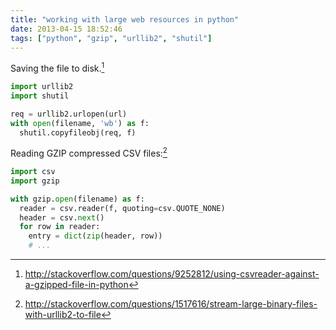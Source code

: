 ```yaml
---
title: "working with large web resources in python"
date: 2013-04-15 18:52:46
tags: ["python", "gzip", "urllib2", "shutil"]
---
```


Saving the file to disk.[^1]
```python
import urllib2
import shutil

req = urllib2.urlopen(url)
with open(filename, 'wb') as f:
  shutil.copyfileobj(req, f)
```

Reading GZIP compressed CSV files:[^2]
```python
import csv
import gzip

with gzip.open(filename) as f:
  reader = csv.reader(f, quoting=csv.QUOTE_NONE)
  header = csv.next()
  for row in reader:
    entry = dict(zip(header, row))
    # ...
```

[^1]:http://stackoverflow.com/questions/9252812/using-csvreader-against-a-gzipped-file-in-python
[^2]:http://stackoverflow.com/questions/1517616/stream-large-binary-files-with-urllib2-to-file
